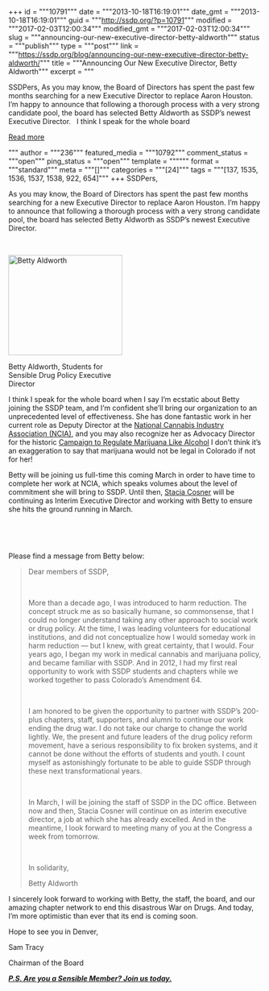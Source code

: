 +++
id = """10791"""
date = """2013-10-18T16:19:01"""
date_gmt = """2013-10-18T16:19:01"""
guid = """http://ssdp.org/?p=10791"""
modified = """2017-02-03T12:00:34"""
modified_gmt = """2017-02-03T12:00:34"""
slug = """announcing-our-new-executive-director-betty-aldworth"""
status = """publish"""
type = """post"""
link = """https://ssdp.org/blog/announcing-our-new-executive-director-betty-aldworth/"""
title = """Announcing Our New Executive Director, Betty Aldworth"""
excerpt = """<p>SSDPers, As you may know, the Board of Directors has spent the past few months searching for a new Executive Director to replace Aaron Houston. I’m happy to announce that following a thorough process with a very strong candidate pool, the board has selected Betty Aldworth as SSDP’s newest Executive Director. &nbsp; I think I speak for the whole board</p>
<div class="h10"></div>
<p><a class="more-link2 flat" href="https://ssdp.org/blog/announcing-our-new-executive-director-betty-aldworth/">Read more</a></p>
"""
author = """236"""
featured_media = """10792"""
comment_status = """open"""
ping_status = """open"""
template = """"""
format = """standard"""
meta = """[]"""
categories = """[24]"""
tags = """[137, 1535, 1536, 1537, 1538, 922, 654]"""
+++
SSDPers,



As you may know, the Board of Directors has spent the past few months searching for a new Executive Director to replace Aaron Houston. I’m happy to announce that following a thorough process with a very strong candidate pool, the board has selected Betty Aldworth as SSDP’s newest Executive Director.



&nbsp;



<div id="attachment_10792" style="width: 236px" class="wp-caption alignleft"><a href="http://ssdp.org/assets/2013/10/betty.jpg"><img class=" wp-image-10792 " title="Betty Aldworth" alt="Betty Aldworth" src="http://ssdp.org/assets/2013/10/betty.jpg" width="226" height="199" /></a><p class="wp-caption-text">Betty Aldworth, Students for Sensible Drug Policy Executive Director</p></div>



I think I speak for the whole board when I say I&#8217;m ecstatic about Betty joining the SSDP team, and I&#8217;m confident she&#8217;ll bring our organization to an unprecedented level of effectiveness. She has done fantastic work in her current role as Deputy Director at the <a href="http://thecannabisindustry.org/" target="_blank">National Cannabis Industry Association (NCIA)</a>, and you may also recognize her as Advocacy Director for the historic <a href="http://www.regulatemarijuana.org/" target="_blank">Campaign to Regulate Marijuana Like Alcohol</a> I don&#8217;t think it&#8217;s an exaggeration to say that marijuana would not be legal in Colorado if not for her!



Betty will be joining us full-time this coming March in order to have time to complete her work at NCIA, which speaks volumes about the level of commitment she will bring to SSDP. Until then, <a href="http://ssdp.org/about/staff/stacia-cosner/" target="_blank">Stacia Cosner</a> will be continuing as Interim Executive Director and working with Betty to ensure she hits the ground running in March.



&nbsp;



&nbsp;



Please find a message from Betty below:

<blockquote>Dear members of SSDP,



&nbsp;



More than a decade ago, I was introduced to harm reduction. The concept struck me as so basically humane, so commonsense, that I could no longer understand taking any other approach to social work or drug policy. At the time, I was leading volunteers for educational institutions, and did not conceptualize how I would someday work in harm reduction &#8212; but I knew, with great certainty, that I would. Four years ago, I began my work in medical cannabis and marijuana policy, and became familiar with SSDP. And in 2012, I had my first real opportunity to work with SSDP students and chapters while we worked together to pass Colorado&#8217;s Amendment 64.



&nbsp;



I am honored to be given the opportunity to partner with SSDP&#8217;s 200-plus chapters, staff, supporters, and alumni to continue our work ending the drug war. I do not take our charge to change the world lightly. We, the present and future leaders of the drug policy reform movement, have a serious responsibility to fix broken systems, and it cannot be done without the efforts of students and youth. I count myself as astonishingly fortunate to be able to guide SSDP through these next transformational years.



&nbsp;



In March, I will be joining the staff of SSDP in the DC office. Between now and then, Stacia Cosner will continue on as interim executive director, a job at which she has already excelled. And in the meantime, I look forward to meeting many of you at the Congress a week from tomorrow.



&nbsp;



In solidarity,

Betty Aldworth</blockquote>

I sincerely look forward to working with Betty, the staff, the board, and our amazing chapter network to end this disastrous War on Drugs. And today, I’m more optimistic than ever that its end is coming soon.



Hope to see you in Denver,

Sam Tracy

Chairman of the Board



<em><strong><a href="http://ssdp.org/become-a-member/" target="_blank">P.S. Are you a Sensible Member? Join us today.</a></strong></em>
